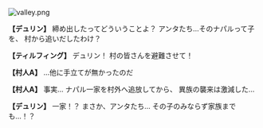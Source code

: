 
![valley.png](../images/backgrounds/valley.png)

**【デュリン】**
締め出したってどういうことよ？
アンタたち…そのナパルって子を、
村から追いだしたわけ？

**【ティルフィング】**
デュリン！
村の皆さんを避難させて！

**【村人A】**
…他に手立てが無かったのだ

**【村人A】**
事実…
ナパル一家を村外へ追放してから、
異族の襲来は激減した…

**【デュリン】**
一家！？
まさか、アンタたち…
その子のみならず家族までも…！？